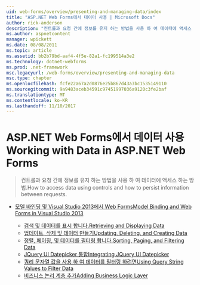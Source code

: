 ```yaml
---
uid: web-forms/overview/presenting-and-managing-data/index
title: "ASP.NET Web Forms에서 데이터 사용 | Microsoft Docs"
author: rick-anderson
description: "컨트롤과 요청 간에 정보를 유지 하는 방법을 사용 하 여 데이터에 액세스 하는 방법."
ms.author: aspnetcontent
manager: wpickett
ms.date: 08/08/2011
ms.topic: article
ms.assetid: bb2b79bd-aaf4-4f5e-82a1-fc199514a3e2
ms.technology: dotnet-webforms
ms.prod: .net-framework
msc.legacyurl: /web-forms/overview/presenting-and-managing-data
msc.type: chapter
ms.openlocfilehash: fcfe22a67a2d0876e25b867d43a3bc1535149110
ms.sourcegitcommit: 9a9483aceb34591c97451997036a9120c3fe2baf
ms.translationtype: MT
ms.contentlocale: ko-KR
ms.lasthandoff: 11/10/2017
---
```

<a name="working-with-data-in-aspnet-web-forms"></a><span data-ttu-id="36372-103">ASP.NET Web Forms에서 데이터 사용</span><span class="sxs-lookup"><span data-stu-id="36372-103">Working with Data in ASP.NET Web Forms</span></span>
====================
> <span data-ttu-id="36372-104">컨트롤과 요청 간에 정보를 유지 하는 방법을 사용 하 여 데이터에 액세스 하는 방법.</span><span class="sxs-lookup"><span data-stu-id="36372-104">How to access data using controls and how to persist information between requests.</span></span>


- [<span data-ttu-id="36372-105">모델 바인딩 및 Visual Studio 2013에서 Web Forms</span><span class="sxs-lookup"><span data-stu-id="36372-105">Model Binding and Web Forms in Visual Studio 2013</span></span>](model-binding/index.md)

    - [<span data-ttu-id="36372-106">검색 및 데이터를 표시 합니다.</span><span class="sxs-lookup"><span data-stu-id="36372-106">Retrieving and Displaying Data</span></span>](model-binding/retrieving-data.md)
    - [<span data-ttu-id="36372-107">업데이트, 삭제 및 데이터 만들기</span><span class="sxs-lookup"><span data-stu-id="36372-107">Updating, Deleting, and Creating Data</span></span>](model-binding/updating-deleting-and-creating-data.md)
    - [<span data-ttu-id="36372-108">정렬, 페이징, 및 데이터를 필터링 합니다.</span><span class="sxs-lookup"><span data-stu-id="36372-108">Sorting, Paging, and Filtering Data</span></span>](model-binding/sorting-paging-and-filtering-data.md)
    - [<span data-ttu-id="36372-109">JQuery UI Datepicker 통합</span><span class="sxs-lookup"><span data-stu-id="36372-109">Integrating JQuery UI Datepicker</span></span>](model-binding/integrating-jquery-ui.md)
    - [<span data-ttu-id="36372-110">쿼리 문자열 값을 사용 하 여 데이터를 필터링 하려면</span><span class="sxs-lookup"><span data-stu-id="36372-110">Using Query String Values to Filter Data</span></span>](model-binding/using-query-string-values-to-retrieve-data.md)
    - [<span data-ttu-id="36372-111">비즈니스 논리 계층 추가</span><span class="sxs-lookup"><span data-stu-id="36372-111">Adding Business Logic Layer</span></span>](model-binding/adding-business-logic-layer.md)
